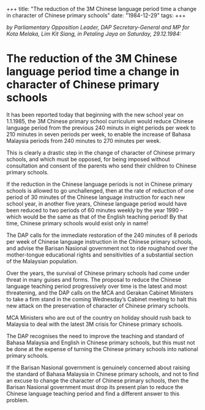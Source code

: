 +++ 
title: "The reduction of the 3M Chinese language period time a change in character of Chinese primary schools"
date: "1984-12-29"
tags:
+++

_by Parliamentary Opposition Leader, DAP Secretary-General and MP for Kota Melaka, Lim Kit Siang, in Petaling Jaya on Saturday, 29.12.1984:_

# The reduction of the 3M Chinese language period time a change in character of Chinese primary schools

It has been reported today that beginning with the new school year on 1.1.1985, the 3M Chinese primary school curriculum would reduce Chinese language period from the previous 240 minuts in eight periods per week to 210 minutes in seven periods per week, to enable the increase of Bahasa Malaysia periods from 240 minutes to 270 minutes per week.</u>

This is clearly a drastic step in the change of character of Chinese primary schools, and which must be opposed, for being imposed without consultation and consent of the parents who send their children to Chinese primary schools.

If the reduction in the Chinese language periods is not in Chinese primary schools is allowed to go unchallenged, then at the rate of reduction of one period of 30 minutes of the Chinese language instruction for each new school year, in another five years, Chinese language period would have been reduced to two periods of 60 minutes weekly by the year 1990 – which would be the same as that of the English teaching period! By that time, Chinese primary schools would exist only in name!

The DAP calls for the immediate restoration of the 240 minutes of 8 periods per week of Chinese language instruction in the Chinese primary schools, and advise the Barisan Nasional government not to ride roughshod over the mother-tongue educational rights and sensitivities of a substantial section of the Malaysian population.

Over the years, the survival of Chinese primary schools had come under threat in many guises and forms. The proposal to reduce the Chinese language teaching period progressively over time is the latest and most threatening, and the DAP calls on the MCA and Gerakan Cabinet Ministers to take a firm stand in the coming Wednesday’s Cabinet meeting to halt this new attack on the preservation of character of Chinese primary schools.

MCA Ministers who are out of the country on holiday should rush back to Malaysia to deal with the latest 3M crisis for Chinese primary schools.

The DAP recognises the need to improve the teaching and standard of Bahasa Malaysia and English in Chinese primary schools, but this must not be done at the expense of turning the Chinese primary schools into national primary schools.

If the Barisan Nasional government is genuinely concerned about raising the standard of Bahasa Malaysia in Chinese primary schools, and not to find an excuse to change the character of Chinese primary schools, then the Barisan Nasional government must drop its present plan to reduce the Chinese language teaching period and find a different answer to this problem.
 
